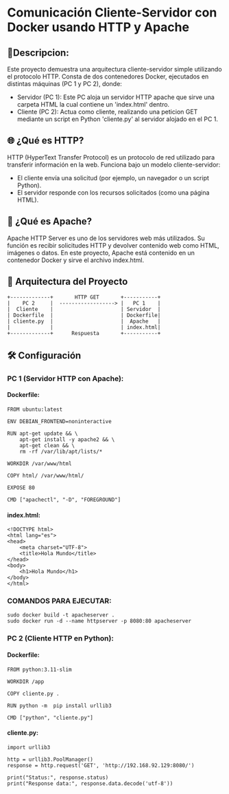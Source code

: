 # Comunicación Cliente-Servidor con Docker usando HTTP y Apache
## 📌Descripcion:
Este proyecto demuestra una arquitectura cliente-servidor simple utilizando el protocolo HTTP. Consta de dos contenedores Docker, ejecutados en distintas máquinas (PC 1 y PC 2), donde:
- Servidor (PC 1): Este PC aloja un servidor HTTP apache que sirve una carpeta HTML la cual contiene un 'index.html' dentro.
- Cliente (PC 2): Actua como cliente, realizando una peticion GET mediante un script en Python 'cliente.py' al servidor alojado en el PC 1.
## 🌐 ¿Qué es HTTP?
HTTP (HyperText Transfer Protocol) es un protocolo de red utilizado para transferir información en la web. Funciona bajo un modelo cliente-servidor:
- El cliente envía una solicitud (por ejemplo, un navegador o un script Python).
- El servidor responde con los recursos solicitados (como una página HTML).
## 🧱 ¿Qué es Apache?
Apache HTTP Server es uno de los servidores web más utilizados. Su función es recibir solicitudes HTTP y devolver contenido web como HTML, imágenes o datos. En este proyecto, Apache está contenido en un contenedor Docker y sirve el archivo index.html.
## 🐳 Arquitectura del Proyecto
```
+-------------+       HTTP GET       +-----------+
|    PC 2     |  ------------------> |   PC 1    |
|  Cliente    |                      | Servidor  |
| Dockerfile  |                      | Dockerfile|
| cliente.py  |                      |  Apache   |
|             |                      | index.html|
+-------------+      Respuesta       +-----------+
```
## 🛠️ Configuración
### PC 1 (Servidor HTTP con Apache):
#### Dockerfile:
```
FROM ubuntu:latest

ENV DEBIAN_FRONTEND=noninteractive

RUN apt-get update && \
    apt-get install -y apache2 && \
    apt-get clean && \
    rm -rf /var/lib/apt/lists/*

WORKDIR /var/www/html

COPY html/ /var/www/html/

EXPOSE 80

CMD ["apachectl", "-D", "FOREGROUND"]
```
#### index.html:
```
<!DOCTYPE html>
<html lang="es">
<head>
    <meta charset="UTF-8">
    <title>Hola Mundo</title>
</head>
<body>
    <h1>Hola Mundo</h1>
</body>
</html>
```
### COMANDOS PARA EJECUTAR:
```
sudo docker build -t apacheserver .
sudo docker run -d --name httpserver -p 8080:80 apacheserver
```
### PC 2 (Cliente HTTP en Python):
#### Dockerfile:
```
FROM python:3.11-slim

WORKDIR /app

COPY cliente.py .

RUN python -m  pip install urllib3

CMD ["python", "cliente.py"]
```
#### cliente.py:
```
import urllib3

http = urllib3.PoolManager()
response = http.request('GET', 'http://192.168.92.129:8080/')

print("Status:", response.status)
print("Response data:", response.data.decode('utf-8'))
```


